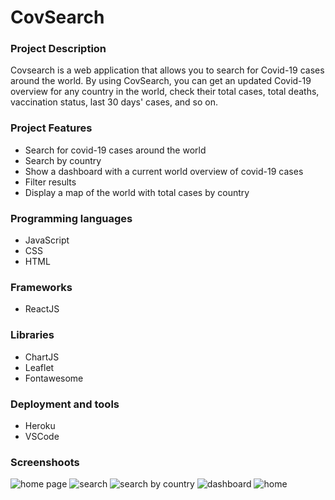 <h1>CovSearch</h1>


<h3>Project Description</h3>

Covsearch is a web application that allows you to search for Covid-19 cases around the world. By using CovSearch, you can get an updated Covid-19 overview for any country in the world, check their total cases, total deaths, vaccination status, last 30 days' cases, and so on.

<h3>Project Features </h3>

<ul>
    <li>Search for covid-19 cases around the world</li>
    <li>Search by country</li>
    <li>Show a dashboard with a current world overview of covid-19 cases</li>
    <li>Filter results</li>
    <li>Display a map of the world with total cases by country</li>
</ul>

<h3>Programming languages</h3>
<ul>
    <li>JavaScript</li>
    <li>CSS</li>
    <li>HTML</li> 
</ul>
<h3>Frameworks</h3>
<ul>
    <li>ReactJS</li>
</ul>
<h3>Libraries</h3>
<ul>
    <li>ChartJS</li>
    <li>Leaflet</li>
    <li>Fontawesome</li>
</ul>
<h3>Deployment and tools</h3>
<ul>
    <li>Heroku</li>
    <li>VSCode</li>
</ul>

<h3>Screenshoots</h3>

<img src="https://github.com/pamelaposada/covsearch-react/blob/main/screenshoots/covsearch-4.png" alt="home page">

<img src="https://github.com/pamelaposada/covsearch-react/blob/main/screenshoots/covsearch-3.png" alt="search">

 <img src="https://github.com/pamelaposada/covsearch-react/blob/main/screenshoots/covsearch-1.png" alt="search by country">

<img src="https://github.com/pamelaposada/covsearch-react/blob/main/screenshoots/covsearch-2.png" alt="dashboard">

<img src="https://github.com/pamelaposada/covsearch-react/blob/main/screenshoots/covsearch-5.png" alt="home">
